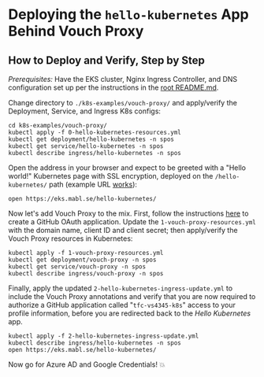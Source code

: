 
# Deploying the `hello-kubernetes` App Behind Vouch Proxy

## How to Deploy and Verify, Step by Step

*Prerequisites:* Have the EKS cluster, Nginx Ingress Controller, and DNS configuration set up per the instructions in
the [root README.md](../../README.md).

Change directory to `./k8s-examples/vouch-proxy/` and apply/verify the Deployment, Service, and
Ingress K8s configs:

    cd k8s-examples/vouch-proxy/
    kubectl apply -f 0-hello-kubernetes-resources.yml
    kubectl get deployment/hello-kubernetes -n spos
    kubectl get service/hello-kubernetes -n spos
    kubectl describe ingress/hello-kubernetes -n spos

Open the address in your browser and expect to be greeted with a "Hello world!" Kubernetes page with SSL encryption,
deployed on the `/hello-kubernetes/` path (example URL [works](https://eks.mabl.se/hello-kubernetes/)):

    open https://eks.mabl.se/hello-kubernetes/

Now let's add Vouch Proxy to the mix. First, follow the instructions
[here](https://kubernetes.github.io/ingress-nginx/examples/auth/oauth-external-auth/#example-vouch-proxy-kubernetes-dashboard)
to create a GitHub OAuth application. Update the `1-vouch-proxy-resources.yml` with the domain name, client ID and
client secret; then apply/verify the Vouch Proxy resources in Kubernetes:

    kubectl apply -f 1-vouch-proxy-resources.yml
    kubectl get deployment/vouch-proxy -n spos
    kubectl get service/vouch-proxy -n spos
    kubectl describe ingress/vouch-proxy -n spos

Finally, apply the updated `2-hello-kubernetes-ingress-update.yml` to include the Vouch Proxy annotations and
verify that you are now required to authorize a GitHub application called "`tfc-vs4345-k8s`" access to your profile
information, before you are redirected back to the _Hello Kubernetes_ app.

    kubectl apply -f 2-hello-kubernetes-ingress-update.yml
    kubectl describe ingress/hello-kubernetes -n spos
    open https://eks.mabl.se/hello-kubernetes/

Now go for Azure AD and Google Credentials! :boom:
